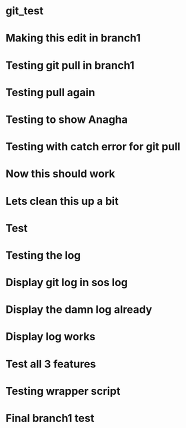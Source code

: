 # git_test
# Making this edit in branch1
# Testing git pull in branch1
# Testing pull again
# Testing to show Anagha
# Testing with catch error for git pull
# Now this should work
# Lets clean this up a bit
# Test
# Testing the log
# Display git log in sos log
# Display the damn log already
# Display log works
# Test all 3 features
# Testing wrapper script
# Final branch1 test
